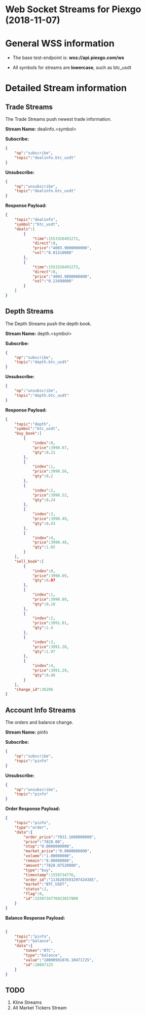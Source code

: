 # Web Socket Streams for Piexgo (2018-11-07)

# General WSS information

* The base test-endpoint is: **wss://api.piexgo.com/ws**

* All symbols for streams are **lowercase**, such as btc_usdt

  

# Detailed Stream information

## Trade Streams

The Trade Streams push newest trade information.

  

**Stream Name:** dealinfo.\<symbol>

**Subscribe:**
```json
{
    "op":"subscribe",
    "topic":"dealinfo.btc_usdt"
}
```
**Unsubscribe:**
```json
{
    "op":"unsubscribe",
    "topic":"dealinfo.btc_usdt"
}
```

**Response Payload:**

```json
{
    "topic":"dealinfo",
    "symbol":"btc_usdt",
    "deals":[
        {
            "time":1553326491272,
            "direct":0,
            "price":"4003.9000000000",
            "vol":"0.01510000"
        },
        {
            "time":1553326491273,
            "direct":0,
            "price":"4003.9000000000",
            "vol":"0.23490000"
        }
    ]
}
```

  

## Depth Streams

The Depth Streams push the depth book. 

  

**Stream Name:** depth.\<symbol>

**Subscribe:**
```json
{
    "op":"subscribe",
    "topic":"depth.btc_usdt"
}
```
**Unsubscribe:**
```json
{
    "op":"unsubscribe",
    "topic":"depth.btc_usdt"
}
```
**Response Payload:**
```json
{
    "topic":"depth",
    "symbol":"btc_usdt",
    "buy_book":[
        {
            "index":0,
            "price":3990.67,
            "qty":0.21
        },
        {
            "index":1,
            "price":3990.56,
            "qty":0.2
        },
        {
            "index":2,
            "price":3990.52,
            "qty":0.24
        },
        {
            "index":3,
            "price":3990.49,
            "qty":0.43
        },
        {
            "index":4,
            "price":3990.48,
            "qty":1.02
        }
    ],
    "sell_book":[
        {
            "index":0,
            "price":3990.69,
            "qty":0.07
        },
        {
            "index":1,
            "price":3990.89,
            "qty":0.18
        },
        {
            "index":2,
            "price":3991.01,
            "qty":1.4
        },
        {
            "index":3,
            "price":3991.28,
            "qty":1.97
        },
        {
            "index":4,
            "price":3991.29,
            "qty":0.46
        }
    ],
    "change_id":36296
}
```

## Account Info Streams

The orders and balance change. 

  

**Stream Name:** pinfo

**Subscribe:**
```json
{
    "op":"subscribe",
    "topic":"pinfo"
}
```
**Unsubscribe:**
```json
{
    "op":"unsubscribe",
    "topic":"pinfo"
}
```
**Order Response Payload:**
```json
{
    "topic":"pinfo",
    "type":"order",
    "data":{
        "order_price":"7831.1600000000",
        "price":"7828.08",
        "stop":"0.0000000000",
        "market_price":"0.0000000000",
        "volume":"1.00000000",
        "remain":"0.00000000", 
        "amount":"7828.07520000",
        "type":"buy",
        "timestamp":1559734776,
        "order_id":"1136203593297424385",
        "market":"BTC_USDT",
        "status":2, 
        "flag":0,
        "id":1559734776923657000
    }
}
```
**Balance Response Payload:**
```json

{
    "topic":"pinfo",
    "type":"balance",
    "data":{
        "token":"BTC",
        "type":"balance",
        "value":"10000991076.10471725",
        "id":10897125
    }
}
```

## TODO
1. Kline Streams
2. All Market Tickers Stream
